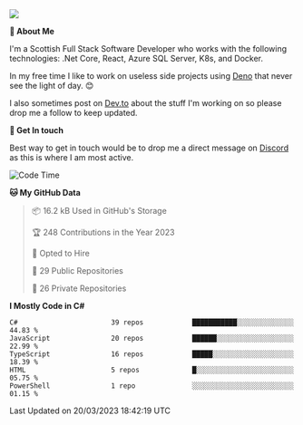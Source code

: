 <img src="https://github.com/jasonhughes94/jasonhughes94/blob/main/header.png?raw=true">

**:tangerine: About Me**

I'm a Scottish Full Stack Software Developer who works with the following technologies: .Net Core, React, Azure SQL Server, K8s, and Docker.

In my free time I like to work on useless side projects using [Deno](https://deno.land/) that never see the light of day. 😊

I also sometimes post on [Dev.to](https://dev.to/jasonhughes94) about the stuff I'm working on so please drop me a follow to keep updated.

**:speech_balloon: Get In touch**

Best way to get in touch would be to drop me a direct message on [Discord](https://discordapp.com/users/206498666976903169) as this is where I am most active.

<!--START_SECTION:waka-->
![Code Time](http://img.shields.io/badge/Code%20Time-1%2C074%20hrs%2052%20mins-blue)

**🐱 My GitHub Data** 

> 📦 16.2 kB Used in GitHub's Storage 
 > 
> 🏆 248 Contributions in the Year 2023
 > 
> 💼 Opted to Hire
 > 
> 📜 29 Public Repositories 
 > 
> 🔑 26 Private Repositories 
 > 
**I Mostly Code in C#** 

```text
C#                       39 repos            ███████████░░░░░░░░░░░░░░   44.83 % 
JavaScript               20 repos            ██████░░░░░░░░░░░░░░░░░░░   22.99 % 
TypeScript               16 repos            █████░░░░░░░░░░░░░░░░░░░░   18.39 % 
HTML                     5 repos             █░░░░░░░░░░░░░░░░░░░░░░░░   05.75 % 
PowerShell               1 repo              ░░░░░░░░░░░░░░░░░░░░░░░░░   01.15 % 
```




 Last Updated on 20/03/2023 18:42:19 UTC
<!--END_SECTION:waka-->
